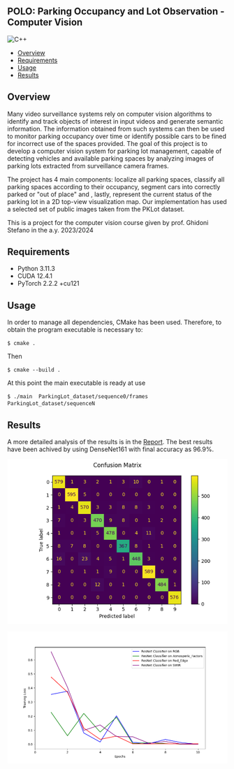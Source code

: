 ## POLO: Parking Occupancy and Lot Observation - Computer Vision
![C++](https://img.shields.io/badge/C%2B%2B-00599C?style=for-the-badge&logo=c%2B%2B&logoColor=white)
- [Overview](#overview)
- [Requirements](#requirements)
- [Usage](#usage)
- [Results](#results)


## Overview
Many video surveillance systems rely on computer vision algorithms to identify and track objects of interest in input
videos and generate semantic information. The information obtained from such systems can then be used to monitor parking occupancy over time or
identify possible cars to be fined for incorrect use of the spaces provided. The goal of this project is to develop a computer vision system for parking lot management, capable of detecting
vehicles and available parking spaces by analyzing images of parking lots extracted from surveillance camera frames.

The project has 4 main components: localize all parking spaces, classify all parking spaces according to their occupancy, segment cars into correctly parked or "out of place" and , lastly, represent the current status of the parking lot in a 2D top-view visualization map.
Our implementation has used a selected set of public images taken from the PKLot dataset.

This is a project for the computer vision course given by prof. Ghidoni Stefano in the a.y. 2023/2024

## Requirements 
- Python 3.11.3
- CUDA 12.4.1
- PyTorch 2.2.2 +cu121


## Usage
In order to manage all dependencies, CMake has been used. Therefore, to obtain the program executable is necessary to:
```shell 
$ cmake . 
```
Then 
```shell 
$ cmake --build .
```
At this point the main executable is ready at use
```shell 
$ ./main  ParkingLot_dataset/sequence0/frames ParkingLot_dataset/sequenceN
```


## Results
A more detailed analysis of the results is in the [Report](Report.pdf).
The best results have been achived by using DenseNet161 with final accuracy as 96.9%.

<p align="center">
  <img src="https://github.com/zincalex/Land_Cover_Classification_EUROSAT/blob/main/data/reference_images/densenet161_ENSEMBLE.png" />
</p>
<p align="center">
  <img src="https://github.com/zincalex/Land_Cover_Classification_EUROSAT/blob/main/data/reference_images/PLOT_densenet161_ENSEMBLE.png" />
</p>
